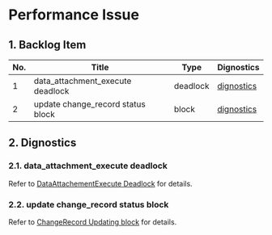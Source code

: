 # Performance Issue

## 1. Backlog Item

| No. | Title                             | Type     | Dignostics                                          |
| --- | --------------------------------- | -------- | --------------------------------------------------- |
| 1   | data_attachment_execute deadlock  | deadlock | [dignostics](#21-data_attachment_execute-deadlock)  |
| 2   | update change_record status block | block    | [dignostics](#22-update-change_record-status-block) |

## 2. Dignostics

### 2.1. data_attachment_execute deadlock

Refer to [DataAttachementExecute Deadlock](../dignostics/01.data_attachement_execute.deadlock.md) for details.

### 2.2. update change_record status block

Refer to [ChangeRecord Updating block](../dignostics/02.update_change_record.block.md) for details.
